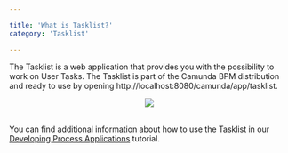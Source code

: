 ```yaml
---

title: 'What is Tasklist?'
category: 'Tasklist'

---
```


The Tasklist is a web application that provides you with the possibility to work on User Tasks. The Tasklist is part of the Camunda BPM distribution and ready to use by opening http://localhost:8080/camunda/app/tasklist.

<center><img class="img-responsive" src="ref:asset:/assets/img/implementation-tasklist/tasklist-start-page-view.png" /></center>  
<br>

You can find additional information about how to use the Tasklist in our [Developing Process Applications](ref:/guides/getting-started-guides/developing-process-applications/) tutorial.
